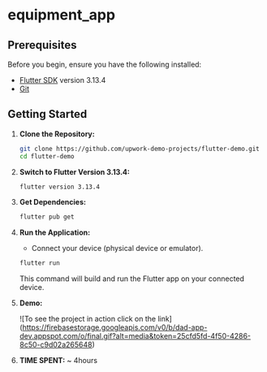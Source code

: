 # equipment_app

## Prerequisites

Before you begin, ensure you have the following installed:

- [Flutter SDK](https://flutter.dev/docs/get-started/install) version 3.13.4
- [Git](https://git-scm.com/downloads)

## Getting Started

1. **Clone the Repository:**

    ```bash
    git clone https://github.com/upwork-demo-projects/flutter-demo.git
    cd flutter-demo
    ```

2. **Switch to Flutter Version 3.13.4:**

    ```bash
    flutter version 3.13.4
    ```

3. **Get Dependencies:**

    ```bash
    flutter pub get
    ```

4.  **Run the Application:**

    - Connect your device (physical device or emulator).
    ```bash
    flutter run
    ```

    This command will build and run the Flutter app on your connected device.

5. **Demo:**

    ![To see the project in action click on the link]
    (https://firebasestorage.googleapis.com/v0/b/dad-app-dev.appspot.com/o/final.gif?alt=media&token=25cfd5fd-4f50-4286-8c50-c9d02a265648)

6. **TIME SPENT:**
   ~ 4hours

